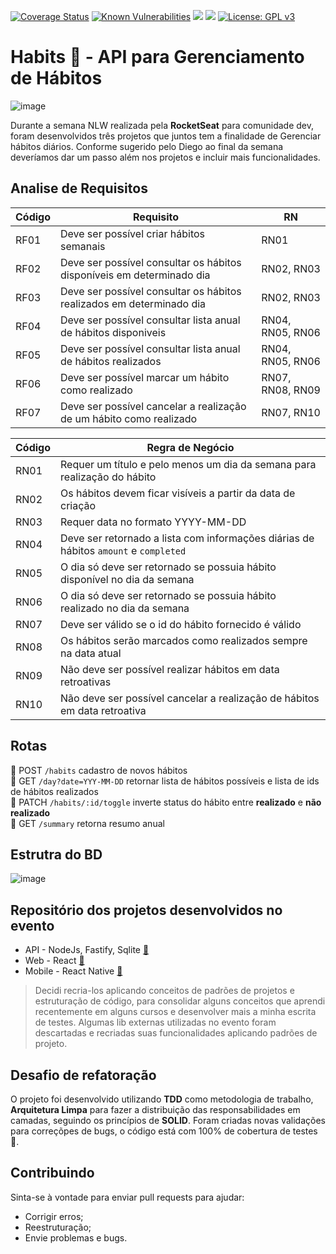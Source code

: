 [![Coverage Status](https://coveralls.io/repos/github/guialexandree/habits-clean-api/badge.svg?branch=master)](https://coveralls.io/github/guialexandree/habits-clean-api?branch=master)
[![Known Vulnerabilities](https://snyk.io/test/github/guialexandree/habits-clean-api/badge.svg)](https://snyk.io/test/github/guialexandree/habits-clean-api)
[![](https://github.com/guialexandree/habits-clean-api/actions/workflows/development-ci.yml/badge.svg)](https://github.com/guialexandree/habits-clean-api/actions/workflows/development-ci.yml/badge.svg)
[![](https://github.com/guialexandree/habits-clean-api/actions/workflows/release-ci.yml/badge.svg)](https://github.com/guialexandree/habits-clean-api/actions/workflows/release-ci.yml/badge.svg)
[![License: GPL v3](https://img.shields.io/badge/License-GPLv3-blue.svg)](https://www.gnu.org/licenses/gpl-3.0)

# Habits 🎈 - API para Gerenciamento de Hábitos

![image](https://user-images.githubusercontent.com/30730216/215792250-ae7ce48a-3fed-4c11-a126-ae12bd87d217.png)

Durante a semana NLW realizada pela **RocketSeat** para comunidade dev, foram desenvolvidos três projetos que juntos
tem a finalidade de Gerenciar hábitos diários.
Conforme sugerido pelo Diego ao final da semana deveríamos dar um passo além nos projetos e incluir mais funcionalidades.

## Analise de Requisitos

Código | Requisito | RN
--- | --- | --- |
RF01 | Deve ser possível criar hábitos semanais | RN01 |
RF02 | Deve ser possível consultar os hábitos disponíveis em determinado dia | RN02, RN03 |
RF03 | Deve ser possível consultar os hábitos realizados em determinado dia | RN02, RN03 |
RF04 | Deve ser possível consultar lista anual de hábitos disponiveis | RN04, RN05, RN06 |
RF05 | Deve ser possível consultar lista anual de hábitos realizados  | RN04, RN05, RN06 |
RF06 | Deve ser possível marcar um hábito como realizado  | RN07, RN08, RN09 |
RF07 | Deve ser possível cancelar a realização de um hábito como realizado  | RN07, RN10 |

Código | Regra de Negócio
--- | --- |
RN01 | Requer um título e pelo menos um dia da semana para realização do hábito |
RN02 | Os hábitos devem ficar visíveis a partir da data de criação |
RN03 | Requer data no formato YYYY-MM-DD |
RN04 | Deve ser retornado a lista com informações diárias de hábitos `amount` e `completed` |
RN05 | O dia só deve ser retornado se possuia hábito disponível no dia da semana |
RN06 | O dia só deve ser retornado se possuia hábito realizado no dia da semana |
RN07 | Deve ser válido se o id do hábito fornecido é válido |
RN08 | Os hábitos serão marcados como realizados sempre na data atual |
RN09 | Não deve ser possível realizar hábitos em data retroativas |
RN10 | Não deve ser possível cancelar a realização de hábitos em data retroativa |

## Rotas
🚩 POST `/habits` cadastro de novos hábitos<br>
🚩 GET `/day?date=YYY-MM-DD` retornar lista de hábitos possíveis e lista de ids de hábitos realizados<br>
🚩 PATCH `/habits/:id/toggle` inverte status do hábito entre **realizado** e **não realizado**<br>
🚩 GET `/summary` retorna resumo anual

## Estrutra do BD

![image](https://user-images.githubusercontent.com/30730216/215297229-df351b45-2445-4e6a-a162-91374ca0b56f.png)

## Repositório dos projetos desenvolvidos no evento
- API - NodeJs, Fastify, Sqlite [🔗](https://github.com/guialexandree/rocketseat-nlw-setup-backend)
- Web - React [🔗](https://github.com/guialexandree/rocketseat-nlw-setup-web)
- Mobile - React Native [🔗](https://github.com/guialexandree/rocketseat-nlw-setup-mobile)

> Decidi recria-los aplicando conceitos de padrões de projetos e estruturação de código, para consolidar alguns conceitos que 
> aprendi recentemente em alguns cursos e desenvolver mais a minha escrita de testes. 
> Algumas lib externas utilizadas no evento foram descartadas e recriadas suas funcionalidades aplicando padrões de projeto.

## Desafio de refatoração

O projeto foi desenvolvido utilizando **TDD** como metodologia de trabalho, **Arquitetura Limpa** para fazer a distribuição
das responsabilidades em camadas, seguindo os princípios de **SOLID**. Foram criadas novas validações para correçõpes de bugs,
o código está com 100% de cobertura de testes 💚.

## Contribuindo

Sinta-se à vontade para enviar pull requests para ajudar:
- Corrigir erros;
- Reestruturação;
- Envie problemas e bugs.

